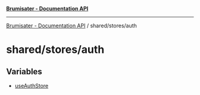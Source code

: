 [**Brumisater - Documentation API**](../../../README.md)

***

[Brumisater - Documentation API](../../../README.md) / shared/stores/auth

# shared/stores/auth

## Variables

- [useAuthStore](variables/useAuthStore.md)
